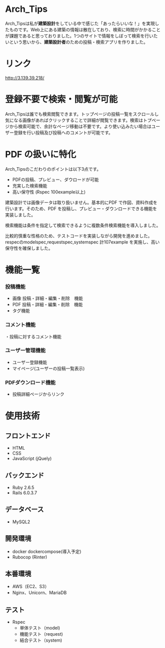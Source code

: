 # Arch_Tips
Arch_Tipsは私が**建築設計**をしている中で感じた「あったらいいな！」を実現したものです。Web上にある建築の情報は散在しており、検索に時間がかかることが課題であると思っておりました。1つのサイトで情報をしぼって検索を行いたいという思いから、**建築設計者**のための投稿・検索アプリを作りました。

# リンク
http://3.139.39.218/



# 登録不要で検索・閲覧が可能

Arch_Tipsは誰でも検索閲覧できます。トップページの投稿一覧をスクロールし気になる画像があればクリックすることで詳細が閲覧できます。検索はトプページから検索可能で、余計なページ移動は不要です。より使い込みたい場合はユーザー登録を行い投稿及び投稿へのコメントが可能です。


# PDF の扱いに特化

Arch_Tipsのこだわりのポイントは以下3点です。


- PDFの投稿、プレビュー、ダウロードが可能
- 充実した検索機能
- 高い保守性 (Rspec 100example以上)

建築設計では画像データは取り扱いません。基本的にPDF で作図、資料作成を行います。そのため、PDF を投稿し、プレビュー・ダウンロードできる機能を実装しました。

検索機能は条件を指定して検索できるように複数条件検索機能を導入しました。

比較的慎重な性格のため、テストコードを実装しながら開発を進めました。respecのmodelspec,requestspec,systemspec 計107example を実施し、高い保守性を確保しました。

# 機能一覧

### 投稿機能

- 画像  投稿・詳細・編集・削除　機能
- PDF  投稿・詳細・編集・削除　機能
- タグ機能

### コメント機能

・投稿に対するコメント機能

### ユーザー管理機能

- ユーザー登録機能
- マイページ(ユーザーの投稿一覧表示)  


### PDFダウンロード機能

- 投稿詳細ページからリンク  



# 使用技術

## フロントエンド

- HTML
- CSS
- JavaScript (jQuely)

## バックエンド

- Ruby 2.6.5
- Rails 6.0.3.7

## データベース

- MySQL2

## 開発環境

- docker dockercompose(導入予定)
- Rubocop (Rinter)

## 本番環境

- AWS（EC2、S3）
- Nginx、Unicorn、MariaDB

## テスト

- Rspec
    - 単体テスト（model)
    - 機能テスト（request)
    - 結合テスト（system)